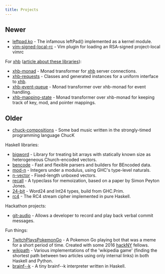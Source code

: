 ```yaml
---
title: Projects
---
```


## Newer

*   [leftpad.ko](https://github.com/nickspinale/leftpad.ko) - The infamous leftPad() implemented as a kernel module.
*   [vim-signed-local-rc](https://github.com/nickspinale/vim-signed-local-rc) - Vim plugin for loading an RSA-signed project-local vimrc

For [xhb](https://hackage.haskell.org/package/xhb) ([article about these libraries](/articles/xhb-monad.html)):

*   [xhb-monad](https://github.com/nickspinale/xhb-monad) - Monad transformer for [xhb](https://hackage.haskell.org/package/xhb) server connections.
*   [xhb-requests](https://github.com/nickspinale/xhb-requests) - Classes and generated instances for a uniform interface to [xhb](https://hackage.haskell.org/package/xhb).
*   [xhb-event-queue](https://github.com/nickspinale/xhb-event-queue) - Monad transformer over xhb-monad for event handling.
*   [xhb-mapping-state](https://github.com/nickspinale/xhb-mapping-state) - Monad transformer over xhb-monad for keeping track of key, mod, and pointer mappings.

## Older

*   [chuck-compositions](https://github.com/nickspinale/chuck-compositions) - Some bad music written in the strongly-timed programming language ChucK

Haskell libraries:

*   [bigword](https://github.com/nickspinale/bigword) - Library for treating bit arrays with statically known size as heterogeneous Church-encoded vectors.
*   [bencode](https://github.com/nickspinale/bencode) - Fast and flexible parsers and builders for BEncoded data.
*   [mod-n](https://github.com/nickspinale/mod-n) - Integers under a modulus, using GHC's type-level naturals.
*   [n-vector](https://github.com/nickspinale/n-vector) - Fixed-length unboxed vectors.
*   [recall](https://github.com/nickspinale/recall) - A typeclass for memoization, based on a paper by Simon Peyton Jones.
*   [24-bit](https://github.com/nickspinale/24-bit) - Word24 and Int24 types, build from GHC.Prim.
*   [rc4](https://github.com/nickspinale/rc4) - The RC4 stream cipher implemented in pure Haskell.

Hackathon projects:

*   [git-audio](https://github.com/nickspinale/git-audio) - Allows a developer to record and play back verbal commit messages.

Fun things:

*   [TwitchPlaysPokemonGo](https://www.twitch.tv/twitchpokemongo) - A Pokemon Go playing bot that was a meme for a short period of time. Created with some 2016 [hackNY](http://hackny.org) fellows.
*   [wikipath](https://github.com/nickspinale/wikipath) - Various implementations of the 'wikipedia game' (finding the shortest path between two articles using only internal links) in both Haskell and Python.
*   [brainf--k](https://github.com/nickspinale/brainf--k) - A tiny brainf--k interpreter written in Haskell.
